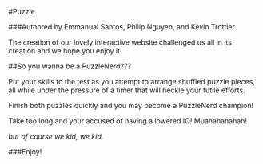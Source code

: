 #Puzzle

###Authored by Emmanual Santos, Philip Nguyen, and Kevin Trottier

The creation of our lovely interactive website challenged us all in its creation and we hope you enjoy it.

##So you wanna be a PuzzleNerd???

Put your skills to the test as you attempt to arrange shuffled puzzle pieces, all while under
the pressure of a timer that will heckle your futile efforts.

Finish both puzzles quickly and you may become a PuzzleNerd champion!

Take too long and your accused of having a lowered IQ!  Muahahahahah!

*but of course we kid, we kid.*

###Enjoy!

